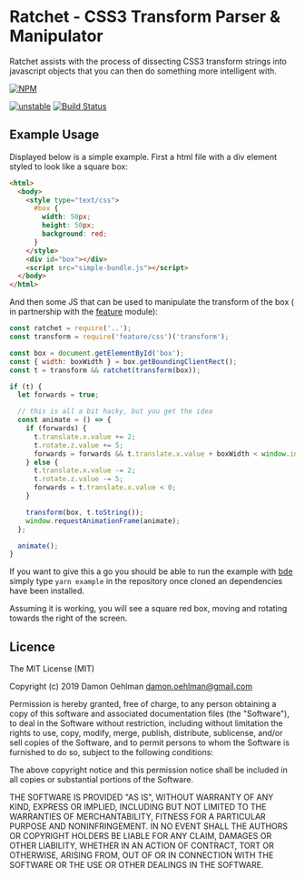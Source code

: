 # Ratchet - CSS3 Transform Parser & Manipulator

Ratchet assists with the process of dissecting CSS3 transform strings into
javascript objects that you can then do something more intelligent with.

[![NPM](https://nodei.co/npm/ratchet.png)](https://nodei.co/npm/ratchet/)

[![unstable](https://img.shields.io/badge/stability-unstable-yellowgreen.svg)](https://github.com/dominictarr/stability#unstable) [![Build Status](https://api.travis-ci.org/DamonOehlman/ratchet.svg?branch=master)](https://travis-ci.org/DamonOehlman/ratchet)

## Example Usage

Displayed below is a simple example. First a html file with a div element
styled to look like a square box:

```html
<html>
  <body>
    <style type="text/css">
      #box {
        width: 50px;
        height: 50px;
        background: red;
      }
    </style>
    <div id="box"></div>
    <script src="simple-bundle.js"></script>
  </body>
</html>
```

And then some JS that can be used to manipulate the transform of the box (
in partnership with the [feature](https://github.com/DamonOehlman/feature)
module):

```js
const ratchet = require('..');
const transform = require('feature/css')('transform');

const box = document.getElementById('box');
const { width: boxWidth } = box.getBoundingClientRect();
const t = transform && ratchet(transform(box));

if (t) {
  let forwards = true;

  // this is all a bit hacky, but you get the idea
  const animate = () => {
    if (forwards) {
      t.translate.x.value += 2;
      t.rotate.z.value += 5;
      forwards = forwards && t.translate.x.value + boxWidth < window.innerWidth;
    } else {
      t.translate.x.value -= 2;
      t.rotate.z.value -= 5;
      forwards = t.translate.x.value < 0;
    }

    transform(box, t.toString());
    window.requestAnimationFrame(animate);
  };

  animate();
}
```

If you want to give this a go you should be able to run the example with
[bde](https://github.com/DamonOehlman/bde) simply type `yarn example`
in the repository once cloned an dependencies have been installed.

Assuming it is working, you will see a square red box, moving
and rotating towards the right of the screen.

## Licence

The MIT License (MIT)

Copyright (c) 2019 Damon Oehlman <damon.oehlman@gmail.com>

Permission is hereby granted, free of charge, to any person obtaining a copy
of this software and associated documentation files (the "Software"), to deal
in the Software without restriction, including without limitation the rights
to use, copy, modify, merge, publish, distribute, sublicense, and/or sell
copies of the Software, and to permit persons to whom the Software is
furnished to do so, subject to the following conditions:

The above copyright notice and this permission notice shall be included in all
copies or substantial portions of the Software.

THE SOFTWARE IS PROVIDED "AS IS", WITHOUT WARRANTY OF ANY KIND, EXPRESS OR
IMPLIED, INCLUDING BUT NOT LIMITED TO THE WARRANTIES OF MERCHANTABILITY,
FITNESS FOR A PARTICULAR PURPOSE AND NONINFRINGEMENT. IN NO EVENT SHALL THE
AUTHORS OR COPYRIGHT HOLDERS BE LIABLE FOR ANY CLAIM, DAMAGES OR OTHER
LIABILITY, WHETHER IN AN ACTION OF CONTRACT, TORT OR OTHERWISE, ARISING FROM,
OUT OF OR IN CONNECTION WITH THE SOFTWARE OR THE USE OR OTHER DEALINGS IN THE
SOFTWARE.
